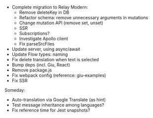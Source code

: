 * Complete migration to Relay Modern:
    - Remove deleteKey in DB
    * Refactor schema: remove unnecessary arguments in mutations
    - Change mutation API (remove set, unset)
    - SSR
    - Subscriptions?
    - Investigate Apollo client
    - Fix parseSrcFiles
* Update server, using async/await
* Update Flow types: naming
* Fix delete translation when text is selected
* Bump deps (incl. Giu, React)
* Remove package.js
* Fix webpack config (reference: giu-examples)
* Fix SSR

Someday:

* Auto-translation via Google Translate (as hint)
* Test message inheritance among languages?
* Fix reference time for Jest snapshots?
